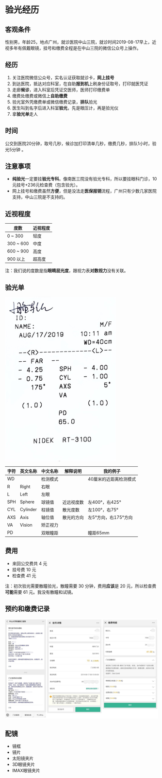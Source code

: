 # 验光经历

## 客观条件

性别男，年龄25，地点广州，就诊医院中山三院，就诊时间2019-08-17早上，近视多年有佩戴眼镜，挂号和缴费全程是在中山三院的微信公众号上操作。

## 经历

1. 关注医院微信公众号，实名认证获取就诊卡，**网上挂号**
2. 到达医院，抵达对应科室，在自助**报到机**上刷身份证取号，打印就医凭证
3. 走廊**候诊**，进入科室后凭证交医师，医师打印缴费单
4. 缴费处缴费或微信上**自助缴费**
5. 验光室外凭缴费单或微信缴费记录，**排队**验光
6. 医生叫到名字后进入科室**验光**，先是眼压计，再是验光仪
7. 拿**验光单**走人

## 时间

公交到医院20分钟，取号几秒，候诊加打印清单几秒，缴费几秒，排队1小时，验光5分钟 。

## 注意事项

* **纯验光**一定要挂**验光专科**。像南医三院没有验光专科，所以要挂眼科门诊，10元挂号+236元检查费（包含验光）。
* 网上挂号和缴费虽然**方便**，但是没法走**医保报销**流程，广州只有少数几家医院支持，中山三院是不支持的。

## 近视程度

| **度数**  | **近视程度** |
| --------- | ------------ |
| 0 ~ 300   | 轻度         |
| 300 ~ 600 | 中度         |
| 600 ~ 900 | 高度         |
| 900 以上  | 超高度       |

注：我们说的度数是指**眼睛屈光度**，跟视力表**对数视力**没有关联。

## 验光单

![我的验光单](images/yanguangdan.jpg)

| **字符** | **英文名称** | **中文名称** | **解释说明** | **我的例子**           |
| -------- | ------------ | ------------ | ------------ | ---------------------- |
| WD       |              | 检测模式     |              | 40厘米的近距离检测模式 |
| R        | Right        | 右眼         |              |                        |
| L        | Left         | 左眼         |              |                        |
| SPH      | Sphere       | 球镜值       | 近远视度数   | 左400°，右425°         |
| CYL      | Cylinder     | 柱镜值       | 散光度数     | 左100°，右75°          |
| AXS      | Axis         | 轴位值       | 散光的方向   | 左5°方向，右175°方向   |
| VA       | Vision       | 矫正视力     |              |                        |
| PD       |              | 双眼瞳距     |              | 瞳距65mm               |

## 费用

* 来回公交费共 4 元
* 挂号费 10 元
* 检查费 41 元

注：初次验光需要散瞳验光，散瞳需要 30 分钟，费用**应该**是 20 元，所以检查费**可能**需要 61 元。我没有散瞳和试镜。

## 预约和缴费记录

![公众号_挂号_缴费](images/gongzhonghao_guahao_jiaofei.jpg)

## 配镜

* 镜框
* 镜片
* 太阳镜夹片
* 3D眼镜夹片
* IMAX眼镜夹片

